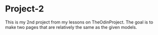 # Project-2
This is my 2nd project from my lessons on TheOdinProject. The goal is to make two pages that are relatively the same as the given models. 
